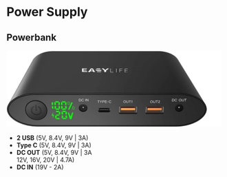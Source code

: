 # Power Supply
## Powerbank

<img src="../images/Powerbank.jpg" title="MXCarkit" width="500">

* **2 USB** (5V, 8.4V, 9V | 3A)
* **Type C** (5V, 8.4V, 9V | 3A) 
* **DC OUT** (5V, 8.4V, 9V | 3A </br>
          12V, 16V, 20V | 4.7A)
* **DC IN** (19V - 2A)